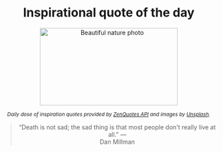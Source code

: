 
<div align="center">

# Inspirational quote of the day

<img src="./data/photo.jpeg" alt="Beautiful nature photo" width="320" height="180">

<sub><i>Daily dose of inspiration quotes provided by [ZenQuotes API](https://zenquotes.io/) and images by [Unsplash](https://unsplash.com/).</i></sub>


<blockquote>&ldquo;Death is not sad; the sad thing is that most people don't really live at all.&rdquo; &mdash; <footer>Dan Millman</footer></blockquote>

</div>
